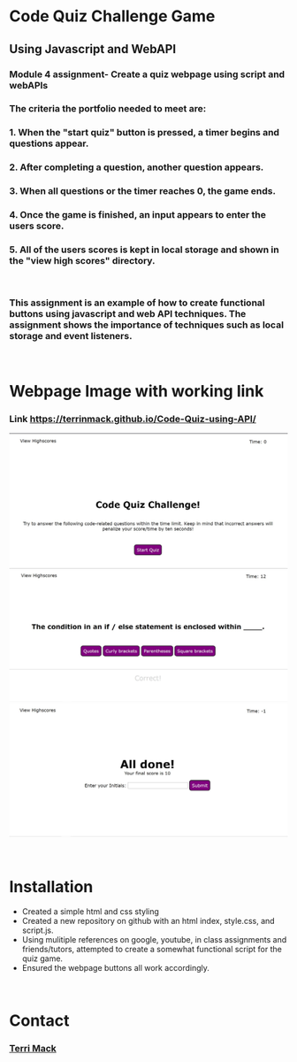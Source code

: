# Code Quiz Challenge Game
## Using Javascript and WebAPI
### Module 4 assignment- Create a quiz webpage using script and webAPIs
### The criteria the portfolio needed to meet are: 
### 1. When the "start quiz" button is pressed, a timer begins and questions appear.
### 2. After completing a question, another question appears.
### 3. When all questions or the timer reaches 0, the game ends.
### 4. Once the game is finished, an input appears to enter the users score.
### 5. All of the users scores is kept in local storage and shown in the "view high scores" directory.

<br>

### This assignment is an example of how to create functional buttons using javascript and web API techniques. The assignment shows the importance of techniques such as local storage and event listeners. 

<br>

# Webpage Image with working link
<!-- webpage link with image -->
### Link https://terrinmack.github.io/Code-Quiz-using-API/
![Webpage Intro Screenshot](assets/images/webpage-screenshot-start.jpg)
![Webpage Question Screenshot](assets/images/webpage-screenshot-question.jpg)
![Webpage Question Screenshot](assets/images/webpage-screenshot-end.jpg)

<br>

# Installation 
* Created a simple html and css styling 
* Created a new repository on github with an html index, style.css, and script.js.
* Using mulitiple references on google, youtube, in class assignments and friends/tutors, attempted to create a somewhat functional script for the quiz game. 
* Ensured the webpage buttons all work accordingly. 

<br>

# Contact
### [Terri Mack](https://github.com/terrinmack?tab=repositories)